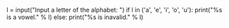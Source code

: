 l = input("Input a letter of the alphabet: ")
if l in ('a', 'e', 'i', 'o', 'u'):
	print("%s is a vowel." % l)
else:
	print("%s is inavalid." % l) 
